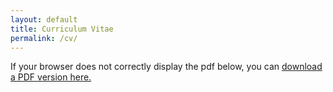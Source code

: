 ```yaml
---
layout: default
title: Curriculum Vitae
permalink: /cv/
---
```

If your browser does not correctly display the pdf below, you can
<a href="https://docs.google.com/gview?url=https://cadenwillse.github.io/CV/Willse_CV_2020.pdf&embedded=true" target="_blank">download a PDF version here. </a>

<object data="https://cadencewillse.github.io/CV/Willse_CV.pdf" type="application/pdf" width="100%" height="1000px">	
 </object>
